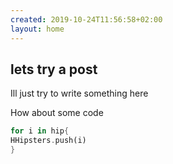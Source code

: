 ```yaml
---
created: 2019-10-24T11:56:58+02:00
layout: home
---
```


## lets try a post

Ill just try to write something here

How about some code
``` rust
for i in hip{
HHipsters.push(i)
}
```